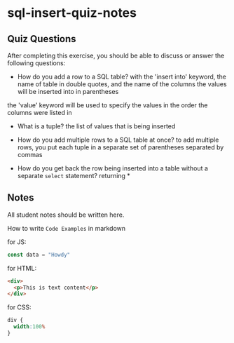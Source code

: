 # sql-insert-quiz-notes

## Quiz Questions

After completing this exercise, you should be able to discuss or answer the following questions:

- How do you add a row to a SQL table?
with the 'insert into' keyword, the name of table in double quotes, and the name of the columns the values will be inserted into in parentheses

the 'value' keyword will be used to specify the values in the order the columns were listed in

- What is a tuple?
the list of values that is being inserted

- How do you add multiple rows to a SQL table at once?
to add multiple rows, you put each tuple in a separate set of parentheses separated by commas

- How do you get back the row being inserted into a table without a separate `select` statement?
returning *

## Notes

All student notes should be written here.


How to write `Code Examples` in markdown

for JS:
```javascript
const data = "Howdy"
```

for HTML:
```html
<div>
  <p>This is text content</p>
</div>
```

for CSS:
```css
div {
  width:100%
}
```
